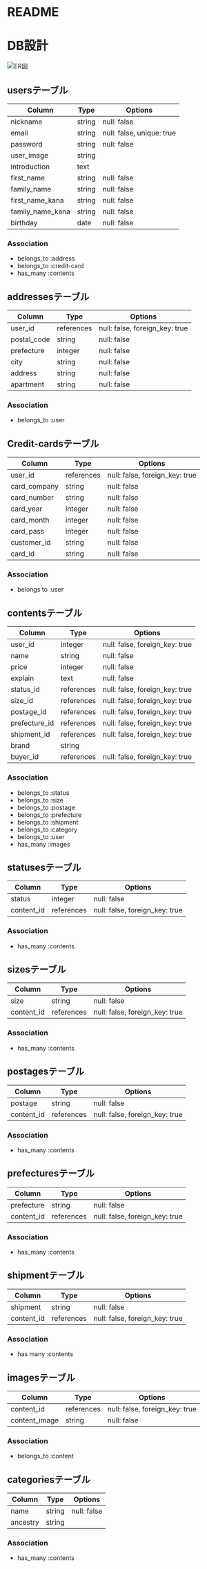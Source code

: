 # README

# DB設計

![ER図](images/free_margeDB.png "ER図")

## usersテーブル

|Column|Type|Options|
|------|----|-------|
|nickname|string|null: false|
|email|string|null: false, unique: true|
|password|string|null: false|
|user_image|string||
|introduction|text||
|first_name|string|null: false|
|family_name|string|null: false|
|first_name_kana|string|null: false|
|family_name_kana|string|null: false|
|birthday|date|null: false|

### Association
- belongs_to :address
- belongs_to :credit-card
- has_many :contents


## addressesテーブル

|Column|Type|Options|
|------|----|-------|
|user_id|references|null: false, foreign_key: true|
|postal_code|string|null: false|
|prefecture|integer|null: false|
|city|string|null: false|
|address|string|null: false|
|apartment|string|null: false|

### Association
- belongs_to :user

## Credit-cardsテーブル

|Column|Type|Options|
|------|----|-------|
|user_id|references|null: false, foreign_key: true|
|card_company|string|null: false|
|card_number|string|null: false|
|card_year|integer|null: false|
|card_month|integer|null: false|
|card_pass|integer|null: false|
|customer_id|string|null: false|
|card_id|string|null: false|

### Association
- belongs to :user

## contentsテーブル

|Column|Type|Options|
|------|----|-------|
|user_id|integer|null: false, foreign_key: true|
|name|string|null: false|
|price|integer|null: false|
|explain|text|null: false|
|status_id|references|null: false, foreign_key: true|
|size_id|references|null: false, foreign_key: true|
|postage_id|references|null: false, foreign_key: true|
|prefecture_id|references|null: false, foreign_key: true|
|shipment_id|references|null: false, foreign_key: true|
|brand|string||
|buyer_id|references|null: false, foreign_key: true|

### Association

- belongs_to :status
- belongs_to :size
- belongs_to :postage
- belongs_to :prefecture
- belongs_to :shipment
- belongs_to :category
- belongs_to :user
- has_many :images


## statusesテーブル

|Column|Type|Options|
|------|----|-------|
|status|integer|null: false|
|content_id|references|null: false, foreign_key: true|



### Association

- has_many :contents

## sizesテーブル

|Column|Type|Options|
|------|----|-------|
|size|string|null: false|
|content_id|references|null: false, foreign_key: true|

### Association

- has_many :contents

## postagesテーブル

|Column|Type|Options|
|------|----|-------|
|postage|string|null: false|
|content_id|references|null: false, foreign_key: true|

### Association
- has_many :contents

## prefecturesテーブル

|Column|Type|Options|
|------|----|-------|
|prefecture|string|null: false|
|content_id|references|null: false, foreign_key: true|

### Association

- has_many :contents


## shipmentテーブル

|Column|Type|Options|
|------|----|-------|
|shipment|string|null: false|
|content_id|references|null: false, foreign_key: true|

### Association
- has many :contents

## imagesテーブル

|Column|Type|Options|
|------|----|-------|
|content_id|references|null: false, foreign_key: true|
|content_image|string|null: false|

### Association
- belongs_to :content

## categoriesテーブル

|Column|Type|Options|
|------|----|-------|
|name|string|null: false|
|ancestry|string||

### Association
- has_many :contents
